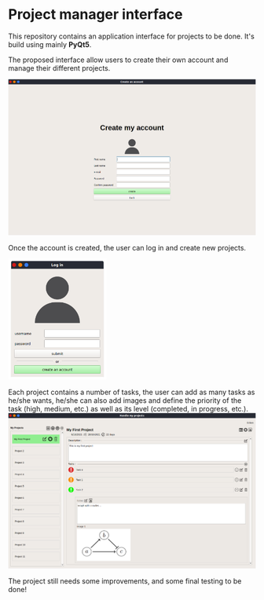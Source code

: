 # __Project manager interface__

This repository contains an application interface for projects to be done. It's build using mainly __PyQt5__.

The proposed interface allow users to create their own account and manage their different projects.

<img title="a title" alt="Alt text" width="600" src="/images/create_account.png">

Once the account is created, the user can log in and create new projects.

<img title="a title" alt="Alt text" width="200" src="/images/login.png">

Each project contains a number of tasks, the user can add as many tasks as he/she wants, he/she can also add images and define the priority of the task (high, medium, etc.) as well as its level (completed, in progress, etc.).
<img title="a title" alt="Alt text" src="/images/mainpage.png">

The project still needs some improvements, and some final testing to be done!
